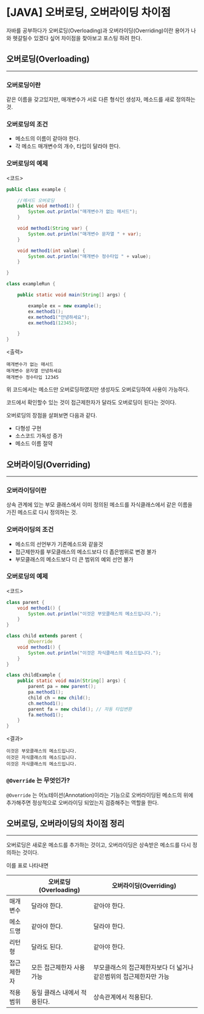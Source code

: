 # [JAVA] 오버로딩, 오버라이딩 차이점

자바를 공부하다가 오버로딩(Overloading)과 오버라이딩(Overriding)이란 용어가 나와 헷갈릴수 있겠다 싶어 차이점을 찾아보고 포스팅 하려 한다.

## 오버로딩(Overloading)

---

### 오버로딩이란

같은 이름을 갖고있지만, 매개변수가 서로 다른 형식인 생성자, 메소드를 새로 정의하는 것.

### 오버로딩의 조건

- 메소드의 이름이 같아야 한다.
- 각 메소드 매개변수의 개수, 타입이 달라야 한다.

### 오버로딩의 예제

<코드>

```java
public class example {

    //메서드 오버로딩
    public void method1() {
        System.out.println("매개변수가 없는 매서드");
    }

    void method1(String var) {
        System.out.println("매개변수 문자열 " + var);
    }

    void method1(int value) {
        System.out.println("매개변수 정수타입 " + value);
    }

}

class exampleRun {

    public static void main(String[] args) {

        example ex = new example();
        ex.method1();
        ex.method1("안녕하세요");
        ex.method1(12345);

    }
}
```

<출력>

```
매개변수가 없는 매서드
매개변수 문자열 안녕하세요
매개변수 정수타입 12345
```

위 코드에서는 메소드만 오버로딩하였지만 생성자도 오버로딩하여 사용이 가능하다.

코드에서 확인할수 있는 것이 접근제한자가 달라도 오버로딩이 된다는 것이다.

오버로딩의 장점을 살펴보면  다음과 같다.

- 다형성 구현
- 소스코드 가독성 증가
- 메소드 이름 절약

## 오버라이딩(Overriding)

---

### 오버라이딩이란

상속 관계에 있는 부모 클래스에서 이미 정의된 메소드를 자식클래스에서 같은 이름을 가진 메소드로 다시 정의하는 것.

### 오버라이딩의 조건

- 메소드의 선언부가 기존메소드와 같을것
- 접근제한자를 부모클래스의 메소드보다 더 좁은범위로 변경 불가
- 부모클래스의 메소드보다 더 큰 범위의 예외 선언 불가

### 오버로딩의 예제

<코드>

```java
class parent {
    void method1() {
        System.out.println("이것은 부모클래스의 메소드입니다.");
    }
}

class child extends parent {
		@Override
    void method1() {
        System.out.println("이것은 자식클래스의 메소드입니다.");
    }
}

class childExample {
    public static void main(String[] args) {
        parent pa = new parent();
        pa.method1();
        child ch = new child();
        ch.method1();
        parent fa = new child(); // 자동 타입변환
        fa.method1();
    }
}
```

<결과>

```
이것은 부모클래스의 메소드입니다.
이것은 자식클래스의 메소드입니다.
이것은 자식클래스의 메소드입니다.
```

### `@Override` 는 무엇인가?

`@Override` 는 어노테이션(Annotation)이라는 기능으로 오버라이딩된 메소드의 위에 추가해주면 정상적으로 오버라이딩 되었는지 검증해주는 역할을 한다.

## 오버로딩, 오버라이딩의 차이점 정리

---

오버로딩은 새로운 메소드를 추가하는 것이고, 오버라이딩은 상속받은 메소드를 다시 정의하는 것이다.

이를 표로 나타내면

|  | 오버로딩(Overloading) | 오버라이딩(Overriding) |
| --- | --- | --- |
| 매개변수 | 달라야 한다. | 같아야 한다. |
| 메소드명 | 같아야 한다. | 달라야 한다. |
| 리턴형 | 달라도 된다. | 같아야 한다. |
| 접근제한자 | 모든 접근제한자 사용 가능 | 부모클래스의 접근제한자보다 더 넓거나 같은범위의 접근제한자만 가능 |
| 적용 범위 | 동일 클래스 내에서 적용된다. | 상속관계에서 적용된다. |